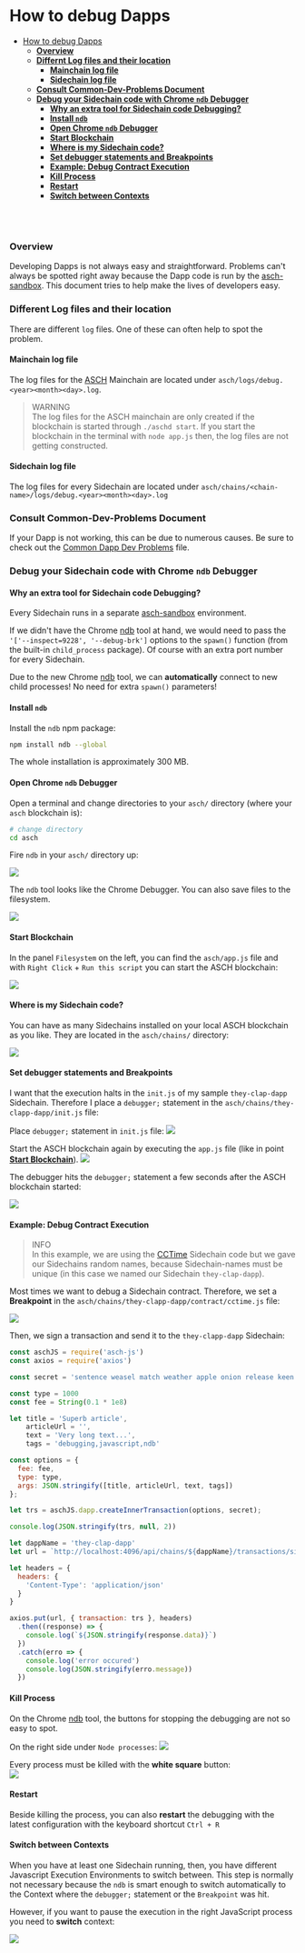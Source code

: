 # How to debug Dapps  


<!-- TOC -->

- [How to debug Dapps](#how-to-debug-dapps)
    - [**Overview**](#overview)
    - [**Differnt Log files and their location**](#differnt-log-files-and-their-location)
      - [**Mainchain log file**](#mainchain-log-file)
      - [**Sidechain log file**](#sidechain-log-file)
    - [**Consult Common-Dev-Problems Document**](#consult-common-dev-problems-document)
    - [**Debug your Sidechain code with Chrome `ndb` Debugger**](#debug-your-sidechain-code-with-chrome-ndb-debugger)
      - [**Why an extra tool for Sidechain code Debugging?**](#why-an-extra-tool-for-sidechain-code-debugging)
      - [**Install `ndb`**](#install-ndb)
      - [**Open Chrome `ndb` Debugger**](#open-chrome-ndb-debugger)
      - [**Start Blockchain**](#start-blockchain)
      - [**Where is my Sidechain code?**](#where-is-my-sidechain-code)
      - [**Set debugger statements and Breakpoints**](#set-debugger-statements-and-breakpoints)
      - [**Example: Debug Contract Execution**](#example-debug-contract-execution)
      - [**Kill Process**](#kill-process)
      - [**Restart**](#restart)
      - [**Switch between Contexts**](#switch-between-contexts)

<!-- /TOC -->

<br/><br/>



### **Overview**

Developing Dapps is not always easy and straightforward. Problems can't always be spotted right away because the Dapp code is run by the [asch-sandbox](https://github.com/aschplatform/asch-sandbox-dist). This document tries to help make the lives of developers easy.

### **Different Log files and their location**

There are different `log` files. One of these can often help to spot the problem.

#### **Mainchain log file**
The log files for the [ASCH](https://github.com/aschplatform/asch) Mainchain are located under `asch/logs/debug.<year><month><day>.log`.

> WARNING  
> The log files for the ASCH mainchain are only created if the blockchain is started through `./aschd start`. If you start the blockchain in the terminal with `node app.js` then, the log files are not getting constructed.

#### **Sidechain log file**

The log files for every Sidechain are located under `asch/chains/<chain-name>/logs/debug.<year><month><day>.log`

### **Consult Common-Dev-Problems Document**

If your Dapp is not working, this can be due to numerous causes. Be sure to check out the [Common Dapp Dev Problems](../common_dapp_dev_problems_en.md) file.

### **Debug your Sidechain code with Chrome `ndb` Debugger**

#### **Why an extra tool for Sidechain code Debugging?**

Every Sidechain runs in a separate [asch-sandbox](https://github.com/aschplatform/asch-sandbox-dist) environment.

If we didn't have the Chrome [ndb](https://github.com/GoogleChromeLabs/ndb) tool at hand, we would need to pass the `'['--inspect=9228', '--debug-brk']` options to the `spawn()` function (from the built-in `child_process` package). Of course with an extra port number for every Sidechain.

Due to the new Chrome [ndb](https://github.com/GoogleChromeLabs/ndb) tool, we can __automatically__ connect to new child processes! No need for extra `spawn()` parameters!

#### **Install `ndb`**

Install the `ndb` npm package:  
```bash
npm install ndb --global
```

The whole installation is approximately 300 MB.


#### **Open Chrome `ndb` Debugger**

Open a terminal and change directories to your `asch/` directory (where your `asch` blockchain is):
```bash
# change directory
cd asch
```

Fire `ndb` in your `asch/` directory up:

![](../assets/dapp/debug_terminal_start_ndb.png)


The `ndb` tool looks like the Chrome Debugger. You can also save files to the filesystem.

![](../assets/dapp/debug_ndb_start.png)

#### **Start Blockchain**

In the panel `Filesystem` on the left, you can find the `asch/app.js` file and with `Right Click` + `Run this script` you can start the ASCH blockchain:

![](../assets/dapp/debug_ndb_start_app.png)


#### **Where is my Sidechain code?**

You can have as many Sidechains installed on your local ASCH blockchain as you like. They are located in the `asch/chains/` directory:

![](../assets/dapp/debug_ndb_chains_dir.png)


#### **Set debugger statements and Breakpoints**

I want that the execution halts in the `init.js` of my sample `they-clap-dapp` Sidechain. Therefore I place a `debugger;` statement in the `asch/chains/they-clapp-dapp/init.js` file:

Place `debugger;` statement in `init.js` file:
![](../assets/dapp/debug_ndb_debugger_statement.png)

Start the ASCH blockchain again by executing the `app.js` file (like in point [**Start Blockchain**](#start-blockchain)).
![](../assets/dapp/debug_ndb_start_app_detail.png)


The debugger hits the `debugger;` statement a few seconds after the ASCH blockchain started:

![](../assets/dapp/debug_ndb_debugger_statement_hit.png)


#### **Example: Debug Contract Execution**

> INFO  
> In this example, we are using the [CCTime](https://github.com/aschplatform/cctime) Sidechain code but we gave our Sidechains random names, because Sidechain-names must be unique (in this case we named our Sidechain `they-clap-dapp`).

Most times we want to debug a Sidechain contract. Therefore, we set a __Breakpoint__ in the `asch/chains/they-clapp-dapp/contract/cctime.js` file:

![](../assets/dapp/debug_ndb_contract_breakpoint.png)

Then, we sign a transaction and send it to the `they-clapp-dapp` Sidechain:  

```js
const aschJS = require('asch-js')
const axios = require('axios')

const secret = 'sentence weasel match weather apple onion release keen lens deal fruit matrix';

const type = 1000
const fee = String(0.1 * 1e8)

let title = 'Superb article',
    articleUrl = '',
    text = 'Very long text...',
    tags = 'debugging,javascript,ndb'

const options = {
  fee: fee,
  type: type,
  args: JSON.stringify([title, articleUrl, text, tags])
};

let trs = aschJS.dapp.createInnerTransaction(options, secret);

console.log(JSON.stringify(trs, null, 2))

let dappName = 'they-clap-dapp'
let url = `http://localhost:4096/api/chains/${dappName}/transactions/signed`

let headers = {
  headers: {
    'Content-Type': 'application/json'
  }
}

axios.put(url, { transaction: trs }, headers)
  .then((response) => {
    console.log(`${JSON.stringify(response.data)}`)
  })
  .catch(erro => {
    console.log('error occured')
    console.log(JSON.stringify(erro.message))
  })
```


#### **Kill Process**

On the Chrome [ndb](https://github.com/GoogleChromeLabs/ndb) tool, the buttons for stopping the debugging are not so easy to spot.

On the right side under `Node processes`:
![](../assets/dapp/ndb_debug_right_side.png)

Every process must be killed with the __white square__ button:  
![](../assets/dapp/ndb_debug_kill_processes.png)


#### **Restart**

Beside killing the process, you can also __restart__ the debugging with the latest configuration with the keyboard shortcut `Ctrl + R`


#### **Switch between Contexts**

When you have at least one Sidechain running, then, you have different Javascript Execution Environments to switch between. This step is normally not necessary because the `ndb` is smart enough to switch automatically to the Context where the `debugger;` statement or the `Breakpoint` was hit.

However, if you want to pause the execution in the right JavaScript process you need to __switch__ context:

![](../assets/dapp/debug_ndb_switch_context.png)

